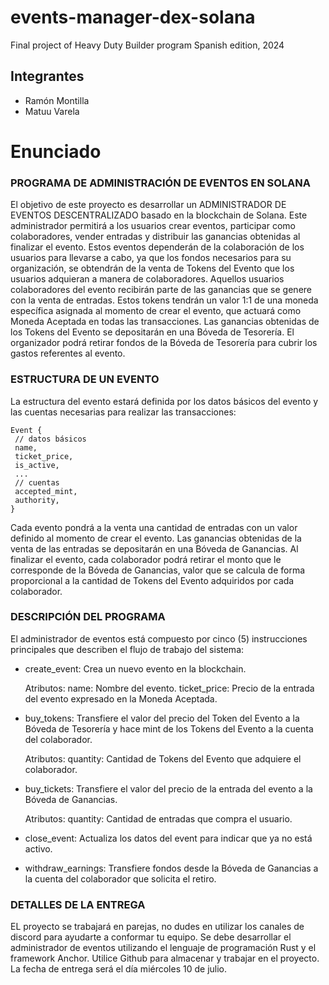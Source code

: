 # events-manager-dex-solana
Final project of Heavy Duty Builder program Spanish edition, 2024

## Integrantes

- Ramón Montilla
- Matuu Varela

# Enunciado

### PROGRAMA DE ADMINISTRACIÓN DE EVENTOS EN SOLANA

El objetivo de este proyecto es desarrollar un ADMINISTRADOR DE EVENTOS DESCENTRALIZADO basado en la blockchain de Solana. Este administrador permitirá a los usuarios crear eventos, 
participar como colaboradores, vender entradas y distribuir las ganancias obtenidas al finalizar el evento.
Estos eventos dependerán de la colaboración de los usuarios para llevarse a cabo, ya que los fondos necesarios para su organización, se obtendrán de la venta de Tokens del Evento 
que los usuarios adquieran a manera de colaboradores. Aquellos usuarios colaboradores del evento recibirán parte de las ganancias que se genere con la venta de entradas.
Estos tokens tendrán un valor 1:1 de una moneda específica asignada al momento de crear el evento, que actuará como Moneda Aceptada en todas las transacciones. 
Las ganancias obtenidas de los Tokens del Evento se depositarán en una Bóveda de Tesorería. El organizador podrá retirar fondos de la Bóveda de Tesorería para cubrir los gastos referentes
al evento.


### ESTRUCTURA DE UN EVENTO

La estructura del evento estará definida por los datos básicos del evento y las cuentas necesarias para realizar las transacciones:

```
Event {
 // datos básicos
 name,
 ticket_price,
 is_active,
 ...
 // cuentas
 accepted_mint,
 authority,
}
```

Cada evento pondrá a la venta una cantidad de entradas con un valor definido al momento de
crear el evento. Las ganancias obtenidas de la venta de las entradas se depositarán en una
Bóveda de Ganancias.
Al finalizar el evento, cada colaborador podrá retirar el monto que le corresponde de la
Bóveda de Ganancias, valor que se calcula de forma proporcional a la cantidad de Tokens del
Evento adquiridos por cada colaborador.


### DESCRIPCIÓN DEL PROGRAMA

El administrador de eventos está compuesto por cinco (5) instrucciones principales que
describen el flujo de trabajo del sistema:

- create_event: Crea un nuevo evento en la blockchain.

  Atributos:
    name: Nombre del evento.
    ticket_price: Precio de la entrada del evento expresado en la Moneda Aceptada.

- buy_tokens: Transfiere el valor del precio del Token del Evento a la Bóveda de Tesorería y hace mint de los Tokens del Evento a la cuenta del colaborador.

  Atributos:
    quantity: Cantidad de Tokens del Evento que adquiere el colaborador.

- buy_tickets: Transfiere el valor del precio de la entrada del evento a la Bóveda de Ganancias.

  Atributos:
    quantity: Cantidad de entradas que compra el usuario.
  
- close_event: Actualiza los datos del event para indicar que ya no está activo.
  
- withdraw_earnings: Transfiere fondos desde la Bóveda de Ganancias a la cuenta del colaborador que solicita el retiro.

### DETALLES DE LA ENTREGA

EL proyecto se trabajará en parejas, no dudes en utilizar los canales de discord para ayudarte a conformar tu equipo.
Se debe desarrollar el administrador de eventos utilizando el lenguaje de programación Rust y el framework Anchor.
Utilice Github para almacenar y trabajar en el proyecto. 
La fecha de entrega será el día miércoles 10 de julio.
